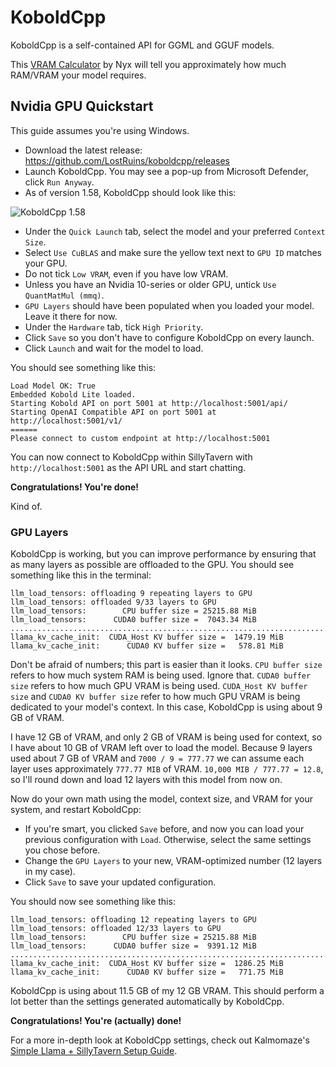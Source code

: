 # KoboldCpp
KoboldCpp is a self-contained API for GGML and GGUF models.

This [VRAM Calculator](https://huggingface.co/spaces/NyxKrage/LLM-Model-VRAM-Calculator) by Nyx will tell you approximately how much RAM/VRAM your model requires.

## Nvidia GPU Quickstart
This guide assumes you're using Windows.
* Download the latest release: https://github.com/LostRuins/koboldcpp/releases
* Launch KoboldCpp. You may see a pop-up from Microsoft Defender, click `Run Anyway`.
* As of version 1.58, KoboldCpp should look like this:

![KoboldCpp 1.58](https://files.catbox.moe/z1vmly.png)

* Under the `Quick Launch` tab, select the model and your preferred `Context Size`.
* Select `Use CuBLAS` and make sure the yellow text next to `GPU ID` matches your GPU.
* Do not tick `Low VRAM`, even if you have low VRAM.
* Unless you have an Nvidia 10-series or older GPU, untick `Use QuantMatMul (mmq)`.
* `GPU Layers` should have been populated when you loaded your model. Leave it there for now.
* Under the `Hardware` tab, tick `High Priority`.
* Click `Save` so you don't have to configure KoboldCpp on every launch.
* Click `Launch` and wait for the model to load.

You should see something like this:
```
Load Model OK: True
Embedded Kobold Lite loaded.
Starting Kobold API on port 5001 at http://localhost:5001/api/
Starting OpenAI Compatible API on port 5001 at http://localhost:5001/v1/
======
Please connect to custom endpoint at http://localhost:5001
```
You can now connect to KoboldCpp within SillyTavern with `http://localhost:5001` as the API URL and start chatting.

**Congratulations! You're done!**

Kind of.

### GPU Layers
KoboldCpp is working, but you can improve performance by ensuring that as many layers as possible are offloaded to the GPU. You should see something like this in the terminal:
```
llm_load_tensors: offloading 9 repeating layers to GPU
llm_load_tensors: offloaded 9/33 layers to GPU
llm_load_tensors:        CPU buffer size = 25215.88 MiB
llm_load_tensors:      CUDA0 buffer size =  7043.34 MiB
....................................................................................................
llama_kv_cache_init:  CUDA_Host KV buffer size =  1479.19 MiB
llama_kv_cache_init:      CUDA0 KV buffer size =   578.81 MiB
```

Don't be afraid of numbers; this part is easier than it looks. `CPU buffer size` refers to how much system RAM is being used. Ignore that. `CUDA0 buffer size` refers to how much GPU VRAM is being used. `CUDA_Host KV buffer size` and `CUDA0 KV buffer size` refer to how much GPU VRAM is being dedicated to your model's context. In this case, KoboldCpp is using about 9 GB of VRAM.

I have 12 GB of VRAM, and only 2 GB of VRAM is being used for context, so I have about 10 GB of VRAM left over to load the model. Because 9 layers used about 7 GB of VRAM and `7000 / 9 = 777.77` we can assume each layer uses approximately `777.77 MIB` of VRAM. `10,000 MIB / 777.77 = 12.8`, so I'll round down and load 12 layers with this model from now on.

Now do your own math using the model, context size, and VRAM for your system, and restart KoboldCpp:
* If you're smart, you clicked `Save` before, and now you can load your previous configuration with `Load`. Otherwise, select the same settings you chose before.
* Change the `GPU Layers` to your new, VRAM-optimized number (12 layers in my case).
* Click `Save` to save your updated configuration.

You should now see something like this:
```
llm_load_tensors: offloading 12 repeating layers to GPU
llm_load_tensors: offloaded 12/33 layers to GPU
llm_load_tensors:        CPU buffer size = 25215.88 MiB
llm_load_tensors:      CUDA0 buffer size =  9391.12 MiB
....................................................................................................
llama_kv_cache_init:  CUDA_Host KV buffer size =  1286.25 MiB
llama_kv_cache_init:      CUDA0 KV buffer size =   771.75 MiB
```

KoboldCpp is using about 11.5 GB of my 12 GB VRAM. This should perform a lot better than the settings generated automatically by KoboldCpp.

**Congratulations! You're (actually) done!**

For a more in-depth look at KoboldCpp settings, check out Kalmomaze's [Simple Llama + SillyTavern Setup Guide](https://rentry.org/llama_v2_sillytavern).